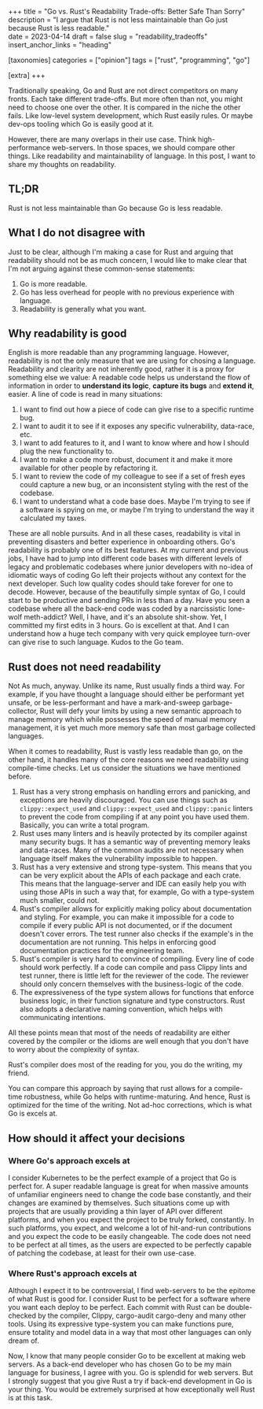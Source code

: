 +++
title = "Go vs. Rust's Readability Trade-offs: Better Safe Than Sorry"
description = "I argue that Rust is not less maintainable than Go just because Rust is less readable."   
date = 2023-04-14
draft = false
slug = "readability_tradeoffs"
insert_anchor_links = "heading"

[taxonomies]
categories = ["opinion"]
tags = ["rust", "programming", "go"]

[extra]
+++

Traditionally speaking, Go and Rust are not direct competitors on many fronts.
Each take different trade-offs. But more often than not, you might need to choose one over the other.
It is compared in the niche the other fails. Like low-level system development, which Rust easily rules. 
Or maybe dev-ops tooling which Go is easily good at it. 

However, there are many overlaps in their use case.
Think high-performance web-servers.
In those spaces, we should compare other things. Like readability and maintainability of language.
In this post, I want to share my thoughts on readability.

## TL;DR 

Rust is not less maintainable than Go because Go is less readable.   

## What I do not disagree with

Just to be clear, although I'm making a case for Rust and arguing that readability should not be as much concern,
I would like to make clear that I'm not arguing against these common-sense statements: 
1. Go is more readable.
2. Go has less overhead for people with no previous experience with language.
3. Readability is generally what you want.

## Why readability is good 

English is more readable than any programming language. However, readability is not the only measure that we are using for chosing a language.
Readability and clearity are not inherently good, rather it is a proxy for something else we value: 
A readable code helps us understand the flow of information in order to **understand its logic**, **capture its bugs** and **extend it**, easier.
A line of code is read in many situations: 
1. I want to find out how a piece of code can give rise to a specific runtime bug. 
2. I want to audit it to see if it exposes any specific vulnerability, data-race, etc.
3. I want to add features to it, and I want to know where and how I should plug the new functionality to.
4. I want to make a code more robust, document it and make it more available for other people by refactoring it.
5. I want to review the code of my colleague to see if a set of fresh eyes could capture a new bug, or an inconsistent styling with the rest of the codebase.
6. I want to understand what a code base does. Maybe I'm trying to see if a software is spying on me, or maybe I'm trying to understand the way it calculated my taxes.

These are all noble pursuits. And in all these cases, readability is vital in preventing disasters and better experience in onboarding others.
Go's readability is probably one of its best features. At my current and previous jobs,
I have had to jump into different code bases with different levels of legacy and problematic codebases where junior developers with no-idea of idiomatic ways of coding Go left their projects without any context for the next developer.
Such low quality codes should take forever for one to decode. However, because of the beautifully simple syntax of Go, I could start to be productive and sending PRs in less than a day.
Have you seen a codebase where all the back-end code was coded by a narcissistic lone-wolf meth-addict? Well, I have, and it's an absolute shit-show. Yet, I committed my first edits in 3 hours.
Go is excellent at that. And I can understand how a huge tech company with very quick employee turn-over can give rise to such language.
Kudos to the Go team.

## Rust does not need readability

Not As much, anyway. 
Unlike its name, Rust usually finds a third way.
For example, if you have thought a language should either be performant yet unsafe, or be less-performant and have a mark-and-sweep garbage-collector,
Rust will defy your limits by using a new semantic approach to manage memory which while possesses the speed of manual memory management,
it is yet much more memory safe than most garbage collected languages.

When it comes to readability, Rust is vastly less readable than go, on the other hand, it handles many of the core reasons we need readability using compile-time checks.
Let us consider the situations we have mentioned before.
1. Rust has a very strong emphasis on handling errors and panicking, and exceptions are heavily discouraged. You can use things such as `clippy::expect_used` and `clippy::expect_used` and `clippy::panic` linters to prevent the code from compiling if at any point you have used them. Basically, you can write a total program. 
2. Rust uses many linters and is heavily protected by its compiler against many security bugs. It has a semantic way of preventing memory leaks and data-races. Many of the common audits are not necessary when language itself makes the vulnerability impossible to happen. 
3. Rust has a very extensive and strong type-system. This means that you can be very explicit about the APIs of each package and each crate. This means that the language-server and IDE can easily help you with using those APIs in such a way that, for example, Go with a type-system much smaller, could not.
4. Rust's compiler allows for explicitly making policy about documentation and styling. For example, you can make it impossible for a code to compile if every public API is not documented, or if the document doesn't cover errors. The test runner also checks if the example's in the documentation are not running. This helps in enforcing good documentation practices for the engineering team.
5. Rust's compiler is very hard to convince of compiling. Every line of code should work perfectly. If a code can compile and pass Clippy lints and test runner, there is little left for the reviewer of the code. The reviewer should only concern themselves with the business-logic of the code.
6. The expressiveness of the type system allows for functions that enforce business logic, in their function signature and type constructors. Rust also adopts a declarative naming convention, which helps with communicating intentions. 

All these points mean that most of the needs of readability are either covered by the compiler or the idioms are well enough that you don't have to worry about the complexity of syntax.

Rust's compiler does most of the reading for you, you do the writing, my friend. 

You can compare this approach by saying that rust allows for a compile-time robustness, while Go helps with runtime-maturing.
And hence, Rust is optimized for the time of the writing. Not ad-hoc corrections, which is what Go is excels at.

## How should it affect your decisions

### Where Go's approach excels at

I consider Kubernetes to be the perfect example of a project that Go is perfect for.
A super readable language is great for when massive amounts of unfamiliar engineers need to change the code base constantly, and their changes are examined by themselves.
Such situations come up with projects that are usually providing a thin layer of API over different platforms, and when you expect the project to be truly forked, constantly. 
In such platforms, you expect, and welcome a lot of hit-and-run contributions and you expect the code to be easily changeable.
The code does not need to be perfect at all times, as the users are expected to be perfectly capable of patching the codebase, at least for their own use-case.

### Where Rust's approach excels at

Although I expect it to be controversial, I find web-servers to be the epitome of what Rust is good for. 
I consider Rust to be perfect for a software where you want each deploy to be perfect.
Each commit with Rust can be double-checked by the compiler, Clippy, cargo-audit cargo-deny and many other tools.
Using its expressive type-system you can make functions pure, ensure totality and model data in a way that most other languages can only dream of. 

Now, I know that many people consider Go to be excellent at making web servers.
As a back-end developer who has chosen Go to be my main language for business, I agree with you. Go is splendid for web servers.
But I strongly suggest that you give Rust a try if back-end development in Go is your thing.
You would be extremely surprised at how exceptionally well Rust is at this task.
